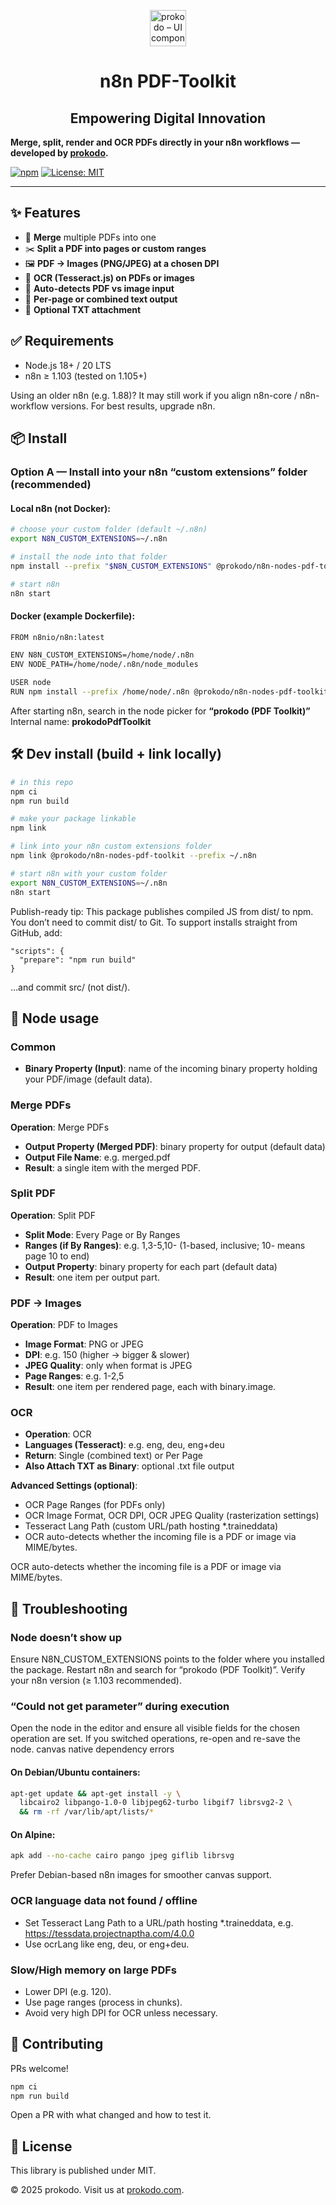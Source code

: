<p align="center">
  <a href="https://www.prokodo.com" target="_blank" rel="noopener noreferrer">
    <img src="https://cdn.prokodo.com/prokodo_logo_1a3bb7867c/prokodo_logo_1a3bb7867c.webp" alt="prokodo – UI component library for React" height="58" />
  </a>
</p>
<h1 align="center">n8n PDF-Toolkit</h1>
<h2 align="center">Empowering Digital Innovation</h2>

**Merge, split, render and OCR PDFs directly in your n8n workflows — developed by [prokodo](https://www.prokodo.com).**

[![npm](https://img.shields.io/npm/v/@prokodo/n8n-nodes-pdf-toolkit?style=flat&color=3178c6&label=npm)](https://www.npmjs.com/package/@prokodo/n8n-nodes-pdf-toolkit)
[![License: MIT](https://img.shields.io/badge/license-MIT-blue.svg)](LICENSE)

---

## ✨ Features

- 🧩 **Merge** multiple PDFs into one
- ✂️ **Split a PDF into pages or custom ranges**
- 🖼️ **PDF → Images (PNG/JPEG) at a chosen DPI**
- 🔎 **OCR (Tesseract.js) on PDFs or images**
- 🤖 **Auto-detects PDF vs image input**
- 📑 **Per-page or combined text output**
- 📎 **Optional TXT attachment**

## ✅ Requirements
- Node.js 18+ / 20 LTS
- n8n ≥ 1.103 (tested on 1.105+)

Using an older n8n (e.g. 1.88)? It may still work if you align n8n-core / n8n-workflow versions. For best results, upgrade n8n.

## 📦 Install

### Option A — Install into your n8n “custom extensions” folder (recommended)

#### Local n8n (not Docker):

```bash
# choose your custom folder (default ~/.n8n)
export N8N_CUSTOM_EXTENSIONS=~/.n8n

# install the node into that folder
npm install --prefix "$N8N_CUSTOM_EXTENSIONS" @prokodo/n8n-nodes-pdf-toolkit@latest

# start n8n
n8n start
```

#### Docker (example Dockerfile):

```bash
FROM n8nio/n8n:latest

ENV N8N_CUSTOM_EXTENSIONS=/home/node/.n8n
ENV NODE_PATH=/home/node/.n8n/node_modules

USER node
RUN npm install --prefix /home/node/.n8n @prokodo/n8n-nodes-pdf-toolkit@latest
```

After starting n8n, search in the node picker for **“prokodo (PDF Toolkit)”**
Internal name: **prokodoPdfToolkit**

## 🛠 Dev install (build + link locally)

```bash
# in this repo
npm ci
npm run build

# make your package linkable
npm link

# link into your n8n custom extensions folder
npm link @prokodo/n8n-nodes-pdf-toolkit --prefix ~/.n8n

# start n8n with your custom folder
export N8N_CUSTOM_EXTENSIONS=~/.n8n
n8n start
```

Publish-ready tip: This package publishes compiled JS from dist/ to npm.
You don’t need to commit dist/ to Git. To support installs straight from GitHub, add:

```tsx
"scripts": {
  "prepare": "npm run build"
}
```

…and commit src/ (not dist/).

## 🔎 Node usage

### Common
- **Binary Property (Input)**: name of the incoming binary property holding your PDF/image (default data).

### Merge PDFs

**Operation**: Merge PDFs
- **Output Property (Merged PDF)**: binary property for output (default data)
- **Output File Name**: e.g. merged.pdf
- **Result**: a single item with the merged PDF.

### Split PDF

**Operation**: Split PDF
- **Split Mode**: Every Page or By Ranges
- **Ranges (if By Ranges)**: e.g. 1,3-5,10- (1-based, inclusive; 10- means page 10 to end)
- **Output Property**: binary property for each part (default data)
- **Result**: one item per output part.

### PDF → Images

**Operation**: PDF to Images
- **Image Format**: PNG or JPEG
- **DPI**: e.g. 150 (higher → bigger & slower)
- **JPEG Quality**: only when format is JPEG
- **Page Ranges**: e.g. 1-2,5
- **Result**: one item per rendered page, each with binary.image.

### OCR
- **Operation**: OCR
- **Languages (Tesseract)**: e.g. eng, deu, eng+deu
- **Return**: Single (combined text) or Per Page
- **Also Attach TXT as Binary**: optional .txt file output

**Advanced Settings (optional)**:
- OCR Page Ranges (for PDFs only)
- OCR Image Format, OCR DPI, OCR JPEG Quality (rasterization settings)
- Tesseract Lang Path (custom URL/path hosting *.traineddata)
- OCR auto-detects whether the incoming file is a PDF or image via MIME/bytes.

OCR auto-detects whether the incoming file is a PDF or image via MIME/bytes.

## 🧯 Troubleshooting

### Node doesn’t show up

Ensure N8N_CUSTOM_EXTENSIONS points to the folder where you installed the package.
Restart n8n and search for “prokodo (PDF Toolkit)”.
Verify your n8n version (≥ 1.103 recommended).

### “Could not get parameter” during execution

Open the node in the editor and ensure all visible fields for the chosen operation are set.
If you switched operations, re-open and re-save the node.
canvas native dependency errors

#### On Debian/Ubuntu containers:
```bash
apt-get update && apt-get install -y \
  libcairo2 libpango-1.0-0 libjpeg62-turbo libgif7 librsvg2-2 \
  && rm -rf /var/lib/apt/lists/*
```

#### On Alpine:
```bash
apk add --no-cache cairo pango jpeg giflib librsvg
```

Prefer Debian-based n8n images for smoother canvas support.

### OCR language data not found / offline
- Set Tesseract Lang Path to a URL/path hosting *.traineddata, e.g. https://tessdata.projectnaptha.com/4.0.0
- Use ocrLang like eng, deu, or eng+deu.

### Slow/High memory on large PDFs
- Lower DPI (e.g. 120).
- Use page ranges (process in chunks).
- Avoid very high DPI for OCR unless necessary.

## 🙌 Contributing

PRs welcome!
```bash
npm ci
npm run build
```

Open a PR with what changed and how to test it.

## 📄 License
This library is published under MIT.

© 2025 prokodo.
Visit us at [prokodo.com](https://www.prokodo.com).